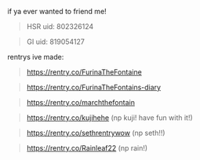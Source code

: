 if ya ever wanted to friend me!

>HSR uid: 802326124

>GI uid: 819054127

rentrys ive made:

>https://rentry.co/FurinaTheFontaine

>https://rentry.co/FurinaTheFontains-diary

>https://rentry.co/marchthefontain

>https://rentry.co/kujihehe (np kuji! have fun with it!)

>https://rentry.co/sethrentrywow (np seth!!)

>https://rentry.co/Rainleaf22 (np rain!)
